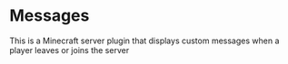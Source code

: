 # Messages
This is a Minecraft server plugin that displays custom messages when a player leaves or joins the server
